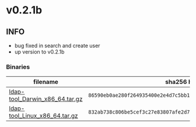 # v0.2.1b

## INFO
- bug fixed in search and create user
- up version to v0.2.1b

### Binaries

filename | sha256 hash
-------- | -----------
[ldap-tool_Darwin_x86_64.tar.gz](https://github.com/badassops/ldap-tool-go/releases/download/v0.2.1b/ldap-tool_Darwin_x86_64.tar.gz) | `86590eb0ae280f264935400e2e4d7c5bb15b80b8e2bd33bbe3b100f36eaa96b9`
[ldap-tool_Linux_x86_64.tar.gz](https://github.com/badassops/ldap-tool-go/releases/download/v0.2.1b/ldap-tool_Linux_x86_64.tar.gz) | `832ab738c806be5cef3c27e83807afe2d78e300995d6a87b85603c197b8f91e5`
